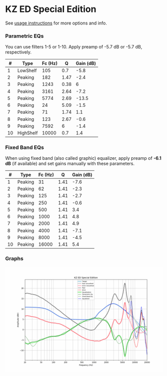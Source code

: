 # KZ ED Special Edition
See [usage instructions](https://github.com/jaakkopasanen/AutoEq#usage) for more options and info.

### Parametric EQs
You can use filters 1-5 or 1-10. Apply preamp of -5.7 dB or -5.7 dB, respectively.

|   # | Type      |   Fc (Hz) |    Q |   Gain (dB) |
|-----|-----------|-----------|------|-------------|
|   1 | LowShelf  |       105 | 0.7  |        -5.8 |
|   2 | Peaking   |       182 | 1.47 |        -2.4 |
|   3 | Peaking   |      1243 | 0.38 |         6   |
|   4 | Peaking   |      3161 | 2.64 |        -7.2 |
|   5 | Peaking   |      5774 | 2.69 |       -13.5 |
|   6 | Peaking   |        24 | 5.09 |        -1.5 |
|   7 | Peaking   |        71 | 1.74 |         1.1 |
|   8 | Peaking   |       123 | 2.67 |        -0.6 |
|   9 | Peaking   |      7592 | 6    |        -1.4 |
|  10 | HighShelf |     10000 | 0.7  |         1.4 |

### Fixed Band EQs
When using fixed band (also called graphic) equalizer, apply preamp of **-6.1 dB** (if available) and set gains manually with these parameters.

|   # | Type    |   Fc (Hz) |    Q |   Gain (dB) |
|-----|---------|-----------|------|-------------|
|   1 | Peaking |        31 | 1.41 |        -7.6 |
|   2 | Peaking |        62 | 1.41 |        -2.3 |
|   3 | Peaking |       125 | 1.41 |        -2.7 |
|   4 | Peaking |       250 | 1.41 |        -0.6 |
|   5 | Peaking |       500 | 1.41 |         3.4 |
|   6 | Peaking |      1000 | 1.41 |         4.8 |
|   7 | Peaking |      2000 | 1.41 |         4.9 |
|   8 | Peaking |      4000 | 1.41 |        -7.1 |
|   9 | Peaking |      8000 | 1.41 |        -4.5 |
|  10 | Peaking |     16000 | 1.41 |         5.4 |

### Graphs
![](./KZ%20ED%20Special%20Edition.png)
